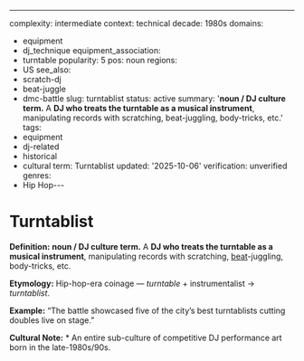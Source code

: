 ---
complexity: intermediate
context: technical
decade: 1980s
domains:
- equipment
- dj_technique
equipment_association:
- turntable
popularity: 5
pos: noun
regions:
- US
see_also:
- scratch-dj
- beat-juggle
- dmc-battle
slug: turntablist
status: active
summary: '**noun / DJ culture term.** A **DJ who treats the turntable as a musical
  instrument**, manipulating records with scratching, beat-juggling, body-tricks,
  etc.'
tags:
- equipment
- dj-related
- historical
- cultural
term: Turntablist
updated: '2025-10-06'
verification: unverified
genres:
- Hip Hop---

# Turntablist

**Definition:** **noun / DJ culture term.** A **DJ who treats the turntable as a musical instrument**, manipulating records with scratching, [beat](../b/beat-matching/)-juggling, body-tricks, etc.

**Etymology:** Hip-hop-era coinage — *turntable* + instrumentalist → *turntablist*.

**Example:** “The battle showcased five of the city’s best turntablists cutting doubles live on stage.”

**Cultural Note:** * An entire sub-culture of competitive DJ performance art born in the late-1980s/90s.

